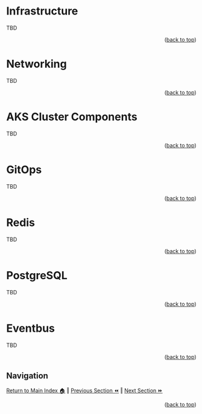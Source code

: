 Infrastructure
============
TBD
<p align="right">(<a href="#readme-top">back to top</a>)</p>

Networking
============
TBD
<p align="right">(<a href="#readme-top">back to top</a>)</p>

AKS Cluster Components
============
TBD
<p align="right">(<a href="#readme-top">back to top</a>)</p>

GitOps
============
TBD
<p align="right">(<a href="#readme-top">back to top</a>)</p>

Redis
============
TBD
<p align="right">(<a href="#readme-top">back to top</a>)</p>

PostgreSQL
============
TBD
<p align="right">(<a href="#readme-top">back to top</a>)</p>

Eventbus
============
TBD
<p align="right">(<a href="#readme-top">back to top</a>)</p>

## Navigation

[Return to Main Index 🏠](../readme.md) ‖
[Previous Section ⏪](./prerequisites.md) ‖ [Next Section ⏩](./build.md)
<p align="right">(<a href="#readme-top">back to top</a>)</p>